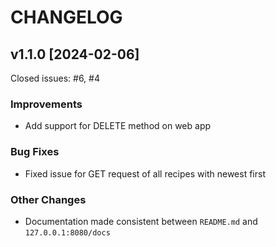 # CHANGELOG

## v1.1.0 [2024-02-06]
Closed issues: #6, #4

### Improvements
* Add support for DELETE method on web app

### Bug Fixes
* Fixed issue for GET request of all recipes with newest first

### Other Changes
* Documentation made consistent between `README.md` and `127.0.0.1:8080/docs`
